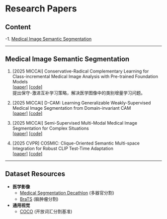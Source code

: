 # Research Papers

## Content
-1. [Medical Image Semantic Segmentation](#medical-image-semantic-segmentation)

---

<a id="medical-image-semantic-segmentation"></a>
## Medical Image Semantic Segmentation

1. [2025 MICCAI] Conservative-Radical Complementary Learning for Class-incremental Medical Image Analysis with Pre-trained Foundation Models  
   [[paper]](待补充) [[code]](待补充)  
   提出保守-激进互补学习策略，解决医学图像中的类别增量学习问题。

2. [2025 MICCAI] D-CAM: Learning Generalizable Weakly-Supervised Medical Image Segmentation from Domain-invariant CAM  
   [[paper]](待补充) [[code]](待补充)  
   

3. [2025 MICCAI] Semi-Supervised Multi-Modal Medical Image Segmentation for Complex Situations  
   [[paper]](待补充) [[code]](待补充)  
   

4. [2025 CVPR] COSMIC: Clique-Oriented Semantic Multi-space Integration for Robust CLIP Test-Time Adaptation  
   [[paper]](待补充) [[code]](待补充)  
   
---

## Dataset Resources
- **医学影像**  
  - [Medical Segmentation Decathlon](http://medicaldecathlon.com/) (多器官分割)  
  - [BraTS](https://www.med.upenn.edu/cbica/brats/) (脑肿瘤分割)  
- **通用视觉**  
  - [COCO](https://cocodataset.org) (开放词汇分割基准)
